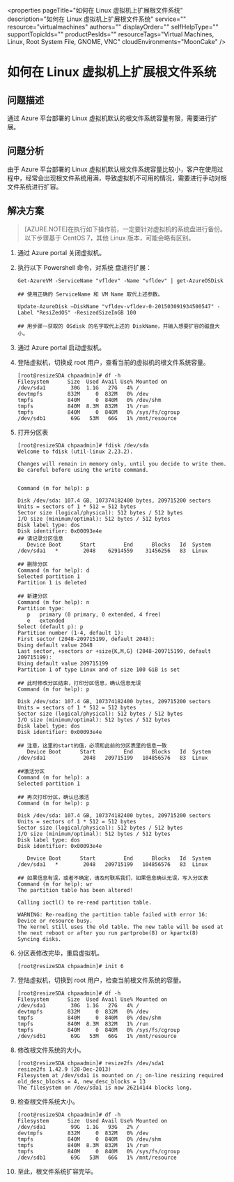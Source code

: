 <properties
	pageTitle="如何在 Linux 虚拟机上扩展根文件系统"
	description="如何在 Linux 虚拟机上扩展根文件系统"
	service=""
	resource="virtualmachines"
	authors=""
	displayOrder=""
	selfHelpType=""
    supportTopicIds=""
    productPesIds=""
    resourceTags="Virtual Machines, Linux, Root System File, GNOME, VNC"​
    cloudEnvironments="MoonCake" />
<tags
	ms.service="virtual-machines-linux-aog"
	ms.date=""
	wacn.date="1/20/2017" />
# 如何在 Linux 虚拟机上扩展根文件系统

## **问题描述**

通过 Azure 平台部署的 Linux 虚拟机默认的根文件系统容量有限，需要进行扩展。

## **问题分析**

由于 Azure 平台部署的 Linux 虚拟机默认根文件系统容量比较小，客户在使用过程中，经常会出现根文件系统用满，导致虚拟机不可用的情况，需要进行手动对根文件系统进行扩容。

## **解决方案**

>[AZURE.NOTE]在执行如下操作前，一定要针对虚拟机的系统盘进行备份。以下步骤基于 CentOS 7，其他 Linux 版本，可能会略有区别。

1.	通过 Azure portal 关闭虚拟机。
2.	执行以下 Powershell 命令，对系统 盘进行扩展：

		Get-AzureVM -ServiceName "vfldev" -Name "vfldev" | get-AzureOSDisk 

		## 使用正确的 ServiceName 和 VM Name 取代上述参数。

		Update-AzureDisk –DiskName "vfldev-vfldev-0-201503091934500547" -Label "ResiZedOS" -ResizedSizeInGB 100

		## 用步骤一获取的 OSdisk 的名字取代上述的 DiskName，并输入想要扩容的磁盘大小。

3.	通过 Azure portal 启动虚拟机。
4.	登陆虚拟机，切换成 root 用户，查看当前的虚拟机的根文件系统容量。

		[root@resizeSDA chpaadmin]# df -h
		Filesystem      Size  Used Avail Use% Mounted on
		/dev/sda1        30G  1.1G   27G   4% /
		devtmpfs        832M     0  832M   0% /dev
		tmpfs           840M     0  840M   0% /dev/shm
		tmpfs           840M  8.3M  832M   1% /run
		tmpfs           840M     0  840M   0% /sys/fs/cgroup
		/dev/sdb1        69G   53M   66G   1% /mnt/resource

5.	打开分区表

		[root@resizeSDA chpaadmin]# fdisk /dev/sda
		Welcome to fdisk (util-linux 2.23.2).
		
		Changes will remain in memory only, until you decide to write them.
		Be careful before using the write command.
		
		
		Command (m for help): p
		
		Disk /dev/sda: 107.4 GB, 107374182400 bytes, 209715200 sectors
		Units = sectors of 1 * 512 = 512 bytes
		Sector size (logical/physical): 512 bytes / 512 bytes
		I/O size (minimum/optimal): 512 bytes / 512 bytes
		Disk label type: dos
		Disk identifier: 0x00093e4e
		## 请记录分区信息
		   Device Boot      Start         End      Blocks   Id  System
		/dev/sda1   *        2048    62914559    31456256   83  Linux
		
		## 删除分区
		Command (m for help): d
		Selected partition 1
		Partition 1 is deleted
		
		## 新建分区
		Command (m for help): n
		Partition type:
		   p   primary (0 primary, 0 extended, 4 free)
		   e   extended
		Select (default p): p
		Partition number (1-4, default 1):
		First sector (2048-209715199, default 2048):
		Using default value 2048
		Last sector, +sectors or +size{K,M,G} (2048-209715199, default 209715199):
		Using default value 209715199
		Partition 1 of type Linux and of size 100 GiB is set
		
		## 此时修改分区结束，打印分区信息，确认信息无误
		Command (m for help): p
		
		Disk /dev/sda: 107.4 GB, 107374182400 bytes, 209715200 sectors
		Units = sectors of 1 * 512 = 512 bytes
		Sector size (logical/physical): 512 bytes / 512 bytes
		I/O size (minimum/optimal): 512 bytes / 512 bytes
		Disk label type: dos
		Disk identifier: 0x00093e4e
		
		## 注意，这里的start的值，必须和此前的分区表里的信息一致
		   Device Boot      Start         End      Blocks   Id  System
		/dev/sda1            2048   209715199   104856576   83  Linux
		
		##激活分区
		Command (m for help): a
		Selected partition 1
		
		## 再次打印分区，确认已激活
		Command (m for help): p
		
		Disk /dev/sda: 107.4 GB, 107374182400 bytes, 209715200 sectors
		Units = sectors of 1 * 512 = 512 bytes
		Sector size (logical/physical): 512 bytes / 512 bytes
		I/O size (minimum/optimal): 512 bytes / 512 bytes
		Disk label type: dos
		Disk identifier: 0x00093e4e
		
		   Device Boot      Start         End      Blocks   Id  System
		/dev/sda1   *        2048   209715199   104856576   83  Linux
		
		## 如果信息有误，或者不确定，请及时联系我们，如果信息确认无误，写入分区表
		Command (m for help): wr
		The partition table has been altered!
		
		Calling ioctl() to re-read partition table.
		
		WARNING: Re-reading the partition table failed with error 16: Device or resource busy.
		The kernel still uses the old table. The new table will be used at
		the next reboot or after you run partprobe(8) or kpartx(8)
		Syncing disks.

6.	分区表修改完毕，重启虚拟机。

		[root@resizeSDA chpaadmin]# init 6

7.	登陆虚拟机，切换到 root 用户，检查当前根文件系统的容量。
		
		[root@resizeSDA chpaadmin]# df -h
		Filesystem      Size  Used Avail Use% Mounted on
		/dev/sda1        30G  1.1G   27G   4% /
		devtmpfs        832M     0  832M   0% /dev
		tmpfs           840M     0  840M   0% /dev/shm
		tmpfs           840M  8.3M  832M   1% /run
		tmpfs           840M     0  840M   0% /sys/fs/cgroup
		/dev/sdb1        69G   53M   66G   1% /mnt/resource

8.	修改根文件系统的大小。

		[root@resizeSDA chpaadmin]# resize2fs /dev/sda1
		resize2fs 1.42.9 (28-Dec-2013)
		Filesystem at /dev/sda1 is mounted on /; on-line resizing required
		old_desc_blocks = 4, new_desc_blocks = 13
		The filesystem on /dev/sda1 is now 26214144 blocks long.

9.	检查根文件系统大小。

		[root@resizeSDA chpaadmin]# df -h
		Filesystem      Size  Used Avail Use% Mounted on
		/dev/sda1        99G  1.1G   93G   2% /
		devtmpfs        832M     0  832M   0% /dev
		tmpfs           840M     0  840M   0% /dev/shm
		tmpfs           840M  8.3M  832M   1% /run
		tmpfs           840M     0  840M   0% /sys/fs/cgroup
		/dev/sdb1        69G   53M   66G   1% /mnt/resource

10.	至此，根文件系统扩容完毕。

